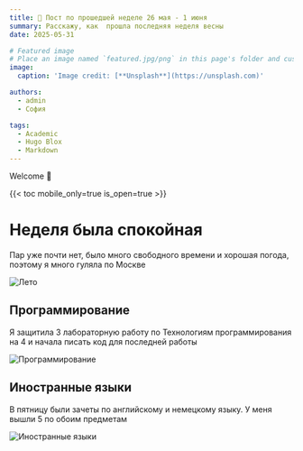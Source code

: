 ```yaml
---
title: 🎉 Пост по прошедшей неделе 26 мая - 1 июня
summary: Расскажу, как  прошла последняя неделя весны
date: 2025-05-31

# Featured image
# Place an image named `featured.jpg/png` in this page's folder and customize its options here.
image:
  caption: 'Image credit: [**Unsplash**](https://unsplash.com)'

authors:
  - admin
  - София

tags:
  - Academic
  - Hugo Blox
  - Markdown
---
```


Welcome 👋

{{< toc mobile_only=true is_open=true >}}

# Неделя была спокойная

Пар уже почти нет, было много свободного времени и хорошая погода, поэтому я много гуляла по Москве

![Лето](https://cultshow.ru/wp-content/uploads/2022/02/Depositphotos_277555450_XL-1-scaled.jpg)

## Программирование 

Я защитила 3 лабораторную работу по Технологиям программирования на 4 и начала писать код для последней работы

![Программирование](https://cs9.pikabu.ru/post_img/big/2020/07/04/9/1593871623178098048.jpg) 

## Иностранные языки

В пятницу были зачеты по английскому и немецкому языку. У меня вышли 5 по обоим предметам

![Иностранные языки](https://dialog-eng.ru/upload/iblock/c41/ac.jpg) 

